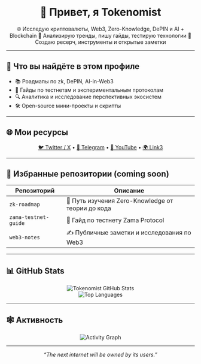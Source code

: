 <h1 align="center">👋 Привет, я Tokenomist</h1>

<p align="center">
🌐 Исследую криптовалюты, Web3, Zero-Knowledge, DePIN и AI + Blockchain  
🧠 Анализирую тренды, пишу гайды, тестирую технологии  
🎯 Создаю ресерч, инструменты и открытые заметки
</p>

---

## 🚀 Что вы найдёте в этом профиле

- 📚 Роадмапы по zk, DePIN, AI-in-Web3
- 🧪 Гайды по тестнетам и экспериментальным протоколам
- 🔍 Аналитика и исследование перспективных экосистем
- 🛠️ Open-source мини-проекты и скрипты

---

## 🌐 Мои ресурсы

<p align="center">
  <a href="https://x.com/info_tokenomist">🐦 Twitter / X</a> •
  <a href="https://t.me/info_tokenomist">💬 Telegram</a> •
  <a href="https://www.youtube.com/@TOKENOMIST">🎥 YouTube</a> •
  <a href="https://link3.to/tokenomist">🌍 Link3</a>
</p>

---

## 📌 Избранные репозитории (coming soon)

| Репозиторий | Описание |
|------------|----------|
| `zk-roadmap` | 📘 Путь изучения Zero-Knowledge от теории до кода |
| `zama-testnet-guide` | 🧪 Гайд по тестнету Zama Protocol |
| `web3-notes` | ✍️ Публичные заметки и исследования по Web3 |

---

## 📊 GitHub Stats

<p align="center">
  <img src="https://github-readme-stats.vercel.app/api?username=Tokenomist&show_icons=true&theme=transparent" alt="Tokenomist GitHub Stats" />
  <br>
  <img src="https://github-readme-stats.vercel.app/api/top-langs/?username=Tokenomist&layout=compact&theme=transparent" alt="Top Languages" />
</p>

---

## 🕸️ Активность

<p align="center">
  <img src="https://github-readme-activity-graph.vercel.app/graph?username=Tokenomist&theme=github-compact" alt="Activity Graph" />
</p>

---

<p align="center">
  <i>“The next internet will be owned by its users.”</i>
</p>

<!--
**Tokenomist/Tokenomist** is a ✨ _special_ ✨ repository because its `README.md` (this file) appears on your GitHub profile.

Here are some ideas to get you started:

- 🔭 I’m currently working on ...
- 🌱 I’m currently learning ...
- 👯 I’m looking to collaborate on ...
- 🤔 I’m looking for help with ...
- 💬 Ask me about ...
- 📫 How to reach me: ...
- 😄 Pronouns: ...
- ⚡ Fun fact: ...
-->
